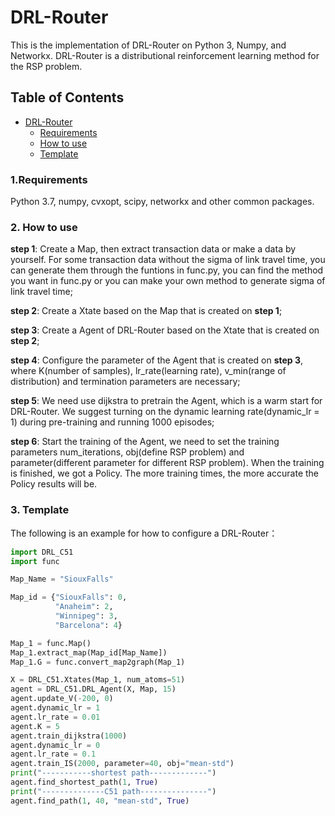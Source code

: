 # DRL-Router

This is the implementation of DRL-Router on Python 3, Numpy, and Networkx. DRL-Router is a distributional reinforcement learning method for the RSP problem.

## Table of Contents
- [DRL-Router](#drl-router)
  - [Requirements](#requirements)
  - [How to use](#how_to_use)
  - [Template](#template)

### 1.Requirements
  Python 3.7, numpy, cvxopt, scipy, networkx and other common packages.

### 2. How to use
  **step 1**: Create a Map, then extract transaction data or make a data by yourself. For some transaction data without the sigma of link travel time, you can generate them through the funtions in func.py, you can find the method you want in func.py or you can make your own method to generate sigma of link travel time;

  **step 2**: Create a Xtate based on the Map that is created on **step 1**;

  **step 3**: Create a Agent of DRL-Router based on the Xtate that is created on **step 2**;

  **step 4**: Configure the parameter of the Agent that is created on **step 3**, where K(number of samples), lr_rate(learning rate), v_min(range of distribution) and termination parameters are necessary;

  **step 5**: We need use dijkstra to pretrain the Agent, which is a warm start for DRL-Router. We suggest turning on the dynamic learning rate(dynamic_lr = 1) during pre-training and running 1000 episodes;

   **step 6**: Start the training of the Agent, we need to set the training parameters num_iterations, obj(define RSP problem) and parameter(different parameter for different RSP problem). When the training is finished, we got a Policy. The more training times, the more accurate the Policy results will be.

### 3. Template
  The following is an example for how to configure a DRL-Router：
  ```Python
  import DRL_C51
  import func

  Map_Name = "SiouxFalls"

  Map_id = {"SiouxFalls": 0,
            "Anaheim": 2,
            "Winnipeg": 3,
            "Barcelona": 4}

  Map_1 = func.Map()
  Map_1.extract_map(Map_id[Map_Name])
  Map_1.G = func.convert_map2graph(Map_1)

  X = DRL_C51.Xtates(Map_1, num_atoms=51)
  agent = DRL_C51.DRL_Agent(X, Map, 15)
  agent.update_V(-200, 0)
  agent.dynamic_lr = 1
  agent.lr_rate = 0.01
  agent.K = 5
  agent.train_dijkstra(1000)
  agent.dynamic_lr = 0
  agent.lr_rate = 0.1
  agent.train_IS(2000, parameter=40, obj="mean-std")
  print("-----------shortest path-------------")
  agent.find_shortest_path(1, True)
  print("--------------C51 path---------------")
  agent.find_path(1, 40, "mean-std", True)
  ```
